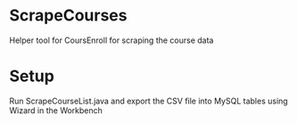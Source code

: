 # ScrapeCourses
Helper tool for CoursEnroll for scraping the course data

# Setup
Run ScrapeCourseList.java and export the CSV file into MySQL tables using Wizard in the Workbench
